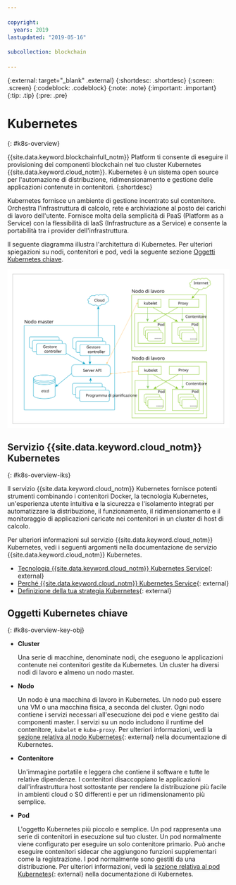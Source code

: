```yaml
---

copyright:
  years: 2019
lastupdated: "2019-05-16"

subcollection: blockchain

---
```


{:external: target="_blank" .external}
{:shortdesc: .shortdesc}
{:screen: .screen}
{:codeblock: .codeblock}
{:note: .note}
{:important: .important}
{:tip: .tip}
{:pre: .pre}

# Kubernetes
{: #k8s-overview}

{{site.data.keyword.blockchainfull_notm}} Platform ti consente di eseguire il provisioning dei componenti blockchain nel tuo cluster Kubernetes {{site.data.keyword.cloud_notm}}. Kubernetes è un sistema open source per l'automazione di distribuzione, ridimensionamento e gestione delle applicazioni contenute in contenitori.
{:shortdesc}

Kubernetes fornisce un ambiente di gestione incentrato sul contenitore. Orchestra l'infrastruttura di calcolo, rete e archiviazione al posto dei carichi di lavoro dell'utente. Fornisce molta della semplicità di PaaS (Platform as a Service) con la flessibilità di IaaS (Infrastructure as a Service) e consente la portabilità tra i provider dell'infrastruttura.

Il seguente diagramma illustra l'architettura di Kubernetes. Per ulteriori spiegazioni su nodi, contenitori e pod, vedi la seguente sezione [Oggetti Kubernetes chiave](#k8s-overview-key-obj).

![Diagramma dell'architettura di Kubernetes](../images/k8s-archi-diagram.svg "{{site.data.keyword.cloud_notm}} - Architettura del servizio Kubernetes")


## Servizio {{site.data.keyword.cloud_notm}} Kubernetes
{: #k8s-overview-iks}

Il servizio {{site.data.keyword.cloud_notm}} Kubernetes fornisce potenti strumenti combinando i contenitori Docker, la tecnologia Kubernetes, un'esperienza utente intuitiva e la sicurezza e l'isolamento integrati per automatizzare la distribuzione, il funzionamento, il ridimensionamento e il monitoraggio di applicazioni caricate nei contenitori in un cluster di host di calcolo.

Per ulteriori informazioni sul servizio {{site.data.keyword.cloud_notm}} Kubernetes, vedi i seguenti argomenti nella documentazione de servizio {{site.data.keyword.cloud_notm}} Kubernetes.
- [Tecnologia {{site.data.keyword.cloud_notm}} Kubernetes Service](/docs/containers/cs_tech.html#ibm-cloud-kubernetes-service-technology){: external}
- [Perché {{site.data.keyword.cloud_notm}} Kubernetes Service](/docs/containers?topic=containers-cs_ov#cs_ov){: external}
- [Definizione della tua strategia Kubernetes](/docs/containers?topic=containers-strategy#strategy){: external}


## Oggetti Kubernetes chiave
{: #k8s-overview-key-obj}

- **Cluster**

  Una serie di macchine, denominate nodi, che eseguono le applicazioni contenute nei contenitori gestite da Kubernetes. Un cluster ha diversi nodi di lavoro e almeno un nodo master.

- **Nodo**

  Un nodo è una macchina di lavoro in Kubernetes. Un nodo può essere una VM o una macchina fisica, a seconda del cluster. Ogni nodo contiene i servizi necessari all'esecuzione dei pod e viene gestito dai componenti master. I servizi su un nodo includono il runtime del contenitore, `kubelet` e `kube-proxy`. Per ulteriori informazioni, vedi la [sezione relativa al nodo Kubernetes](https://kubernetes.io/docs/concepts/architecture/nodes/){: external} nella documentazione di Kubernetes.

- **Contenitore**

  Un'immagine portatile e leggera che contiene il software e tutte le relative dipendenze. I contenitori disaccoppiano le applicazioni dall'infrastruttura host sottostante per rendere la distribuzione più facile in ambienti cloud o SO differenti e per un ridimensionamento più semplice.

- **Pod**

  L'oggetto Kubernetes più piccolo e semplice. Un pod rappresenta una serie di contenitori in esecuzione sul tuo cluster. Un pod normalmente viene configurato per eseguire un solo contenitore primario. Può anche eseguire contenitori sidecar che aggiungono funzioni supplementari come la registrazione. I pod normalmente sono gestiti da una distribuzione. Per ulteriori informazioni, vedi la [sezione relativa al pod Kubernetes](https://kubernetes.io/docs/concepts/workloads/pods/pod/){: external} nella documentazione di Kubernetes.

